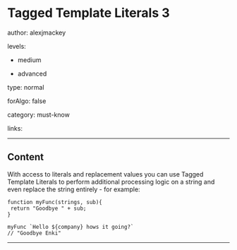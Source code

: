 # Tagged Template Literals 3
author: alexjmackey

levels:

  - medium

  - advanced

type: normal

forAlgo: false

category: must-know

links:

---
## Content

With access to literals and replacement values you can use Tagged Template Literals to perform additional processing logic on a string and even replace the string entirely - for example:

```
function myFunc(strings, sub){
 return "Goodbye " + sub; 
} 

myFunc `Hello ${company} hows it going?`
// "Goodbye Enki"
```

---
